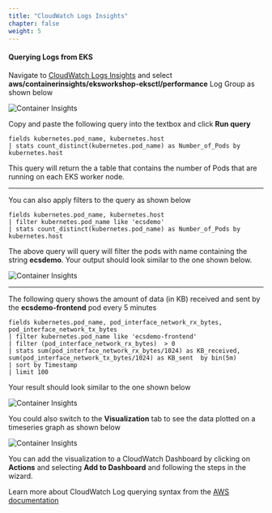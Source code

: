 ```yaml
---
title: "CloudWatch Logs Insights"
chapter: false
weight: 5
---
```

#### Querying Logs from EKS

Navigate to [CloudWatch Logs Insights](https://console.aws.amazon.com/cloudwatch/home#logs-insights:) and select **aws/containerinsights/eksworkshop-eksctl/performance** Log Group as shown below

![Container Insights](/images/ContainerInsights12.png)

Copy and paste the following query into the textbox and click **Run query**

```
fields kubernetes.pod_name, kubernetes.host
| stats count_distinct(kubernetes.pod_name) as Number_of_Pods by kubernetes.host  
```

This query will return the a table that contains the number of Pods that are running on each EKS worker node.

-----------------------------

You can also apply filters to the query as shown below

```
fields kubernetes.pod_name, kubernetes.host
| filter kubernetes.pod_name like 'ecsdemo'
| stats count_distinct(kubernetes.pod_name) as Number_of_Pods by kubernetes.host  
```

The above query will query will filter the pods with name containing the string **ecsdemo**. Your output should look similar to the one shown below.

![Container Insights](/images/ContainerInsights13.png)

---------------------

The following query shows the amount of data (in KB) received and sent by the **ecsdemo-frontend** pod every 5 minutes

```
fields kubernetes.pod_name, pod_interface_network_rx_bytes, pod_interface_network_tx_bytes
| filter kubernetes.pod_name like 'ecsdemo-frontend'
| filter (pod_interface_network_rx_bytes)  > 0
| stats sum(pod_interface_network_rx_bytes/1024) as KB_received, sum(pod_interface_network_tx_bytes/1024) as KB_sent  by bin(5m)
| sort by Timestamp
| limit 100
```
Your result should look similar to the one shown below

![Container Insights](/images/ContainerInsights14.png)

You could also switch to the **Visualization** tab to see the data plotted on a timeseries graph as shown below

![Container Insights](/images/ContainerInsights15.png)

You can add the visualization to a CloudWatch Dashboard by clicking on **Actions** and selecting **Add to Dashboard** and following the steps in the wizard.

Learn more about CloudWatch Log querying syntax from the [AWS documentation](https://docs.aws.amazon.com/AmazonCloudWatch/latest/logs/CWL_QuerySyntax.html)
